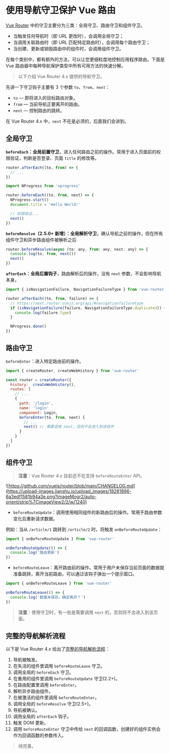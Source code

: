 # 使用导航守卫保护 Vue 路由

[Vue Router](https://router.vuejs.org/zh/) 中的守卫主要分为三类：全局守卫、路由守卫和组件守卫。

- 当触发任何导航时（即 URL 更改时），会调用全局守卫；
- 当调用关联路由时（即 URL 匹配特定路由时），会调用每个路由守卫；
- 当创建、更新或销毁路由中的组件时，会调用组件守卫。

在每个类别中，都有额外的方法，可以让您更细粒度地控制应用程序路由。下面是 Vue 路由器中每种导航保护类型中所有可用方法的快速分解。

> 以下介绍 Vue Router 4.x 提供的导航守卫。

先讲一下守卫钩子主要有 3 个参数 `to`、`from`、`next`：

- `to` — 即将进入的目标路由对象。
- `from` — 当前导航正要离开的路由。
- `next` — 控制路由的跳转。

在 Vue Router 4.x 中，`next` 不在是必须的，后面我们会讲到。

## 全局守卫

**`beforeEach`：全局前置守卫**，进入任何路由之前的操作。常用于进入页面前的权限验证，判断是否登录、页面 `title` 的修改等。

```js
router.afterEach((to, from) => {
  // ...
})
```

```js
import NProgress from 'nprogress'

router.beforeEach((to, from, next) => {
  NProgress.start()
  document.title = 'Hello World!'

  // 权限验证...
  next()
})
```

**`beforeResolve`（2.5.0+ 新增）：全局解析守卫**，确认导航之前的操作，但在所有组件守卫和异步路由组件被解析之后

```js
router.beforeResolve(async (to: any, from: any, next: any) => {
  console.log(to, from, next())
  next()
})
```

**`afterEach`：全局后置钩子**，路由解析后的操作，没有 `next` 参数，不会影响导航本身。

```js
import { isNavigationFailure, NavigationFailureType } from 'vue-router'

router.afterEach((to, from, failure) => {
  // https://next.router.vuejs.org/api/#navigationfailuretype
  if (isNavigationFailure(failure, NavigationFailureType.duplicated)) {
    console.log(failure.type)
  }

  NProgress.done()
})
```

## 路由守卫

`beforeEnter`：进入特定路由前的操作。

```js
import { createRouter, createWebHistory } from 'vue-router'

const router = createRouter({
  history:  createWebHistory(),
  routes: [
    // ...
    {
      path: '/login',
      name: 'login'
      component: Login,
      beforeEnter(to, from, next) {
        // ...
        next() // 需要调用 next，否则不会进入到该组件
      }
    }
  ]
})
```

## 组件守卫

> **注意**：Vue Router 4.x 目前还不在支持 `beforeRouteEnter` API。

![https://github.com/vuejs/router/blob/main/CHANGELOG.md](https://upload-images.jianshu.io/upload_images/18281896-6a3edf1581b94a3e.png?imageMogr2/auto-orient/strip%7CimageView2/2/w/1240)

- `beforeRouteUpdate`：调用使用相同组件的新路由后的操作。常用于路由参数变化后重新请求数据。

例如：当从 `/article/1` 跳转到 `/article/2` 时，将触发 `onBeforeRouteUpdate`：

```js
import { onBeforeRouteUpdate } from 'vue-router'

onBeforeRouteUpdate(() => {
  console.log('路由更新')
})
```

- `beforeRouteLeave`：离开路由前的操作。常用于用户未保存当前页面的数据就准备跳转，离开当前路由，可以通过该钩子弹出一个提示窗口。

```js
import { onBeforeRouteLeave } from 'vue-router'

onBeforeRouteLeave(() => {
  console.log('数据未保存，确定离开？')
})
```

> **注意**：使用守卫时，有一些是需要调用 `next` 的，否则将不会进入到该页面。

## 完整的导航解析流程

以下是 Vue Router 4.x 给出了[完整的导航解析流程](https://router.vuejs.org/zh/guide/advanced/navigation-guards.html#%E5%AE%8C%E6%95%B4%E7%9A%84%E5%AF%BC%E8%88%AA%E8%A7%A3%E6%9E%90%E6%B5%81%E7%A8%8B)：

1.  导航被触发。
2.  在失活的组件里调用 `beforeRouteLeave` 守卫。
3.  调用全局的 `beforeEach` 守卫。
4.  在重用的组件里调用 `beforeRouteUpdate` 守卫(2.2+)。
5.  在路由配置里调用 `beforeEnter`。
6.  解析异步路由组件。
7.  在被激活的组件里调用 `beforeRouteEnter`。
8.  调用全局的 `beforeResolve` 守卫(2.5+)。
9.  导航被确认。
10. 调用全局的 `afterEach` 钩子。
11. 触发 DOM 更新。
12. 调用 `beforeRouteEnter` 守卫中传给 `next` 的回调函数，创建好的组件实例会作为回调函数的参数传入。

> 待完善。

